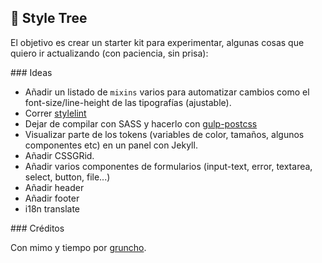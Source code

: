 ## 🌳 Style Tree

El objetivo es crear un starter kit para experimentar, algunas cosas que quiero ir actualizando (con paciencia, sin prisa):

### Ideas

* Añadir un listado de `mixins` varios para automatizar cambios como el font-size/line-height de las tipografías (ajustable).
* Correr [stylelint](https://stylelint.io/)
* Dejar de compilar con SASS y hacerlo con [gulp-postcss](https://github.com/postcss/gulp-postcss)
* Visualizar parte de los tokens (variables de color, tamaños, algunos componentes etc) en un panel con Jekyll.
* Añadir CSSGRid.
* Añadir varios componentes de formularios (input-text, error, textarea, select, button, file...)
* Añadir header
* Añadir footer
* i18n translate

### Créditos

Con mimo y tiempo por [gruncho](http://worldx3.com).
